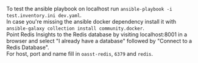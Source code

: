 To test the ansible playbook on localhost run
`ansible-playbook -i test.inventory.ini dev.yaml`.\
In case you're missing the ansible docker dependency install it with `ansible-galaxy collection install community.docker`.\
Point Redis Insights to the Redis database by visiting localhost:8001 in a
browser and select "I already have a database" followed by "Connect to a Redis
Database".\
For host, port and name fill in `oasst-redis`, `6379` and `redis`.
